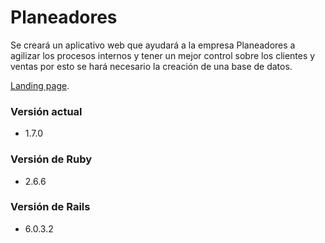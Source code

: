 # Planeadores
Se creará un aplicativo web que ayudará a la empresa Planeadores a agilizar los procesos internos y tener un mejor control sobre los clientes y ventas por esto se hará necesario la creación de una base de datos.

[Landing page](https://hguzman.github.io/Planeadores/).

### Versión actual
- 1.7.0

### Versión de Ruby
- 2.6.6

### Versión de Rails
- 6.0.3.2
